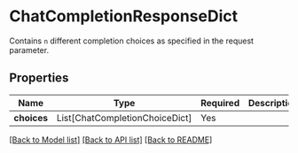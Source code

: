 # ChatCompletionResponseDict

Contains `n` different completion choices as specified in the request parameter.

## Properties
| Name | Type | Required | Description |
| ------------ | ------------- | ------------- | ------------- |
**choices** | List[ChatCompletionChoiceDict] | Yes |  |


[[Back to Model list]](../../../README.md#models-v1-link) [[Back to API list]](../../README.md#documentation-for-api-endpoints) [[Back to README]](../../README.md)
